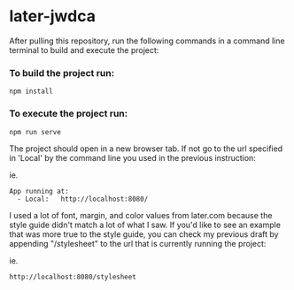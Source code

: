 # later-jwdca

After pulling this repository, run the following commands in a command line terminal to build and execute the project: 

### To build the project run:
```
npm install
```

### To execute the project run:
```
npm run serve
```

The project should open in a new browser tab. If not go to the url specified in 'Local' by the command line you used in the previous instruction:

ie.
``` 
App running at:
  - Local:   http://localhost:8080/
```

I used a lot of font, margin, and color values from later.com because the style guide didn't match a lot of what I saw. If you'd like to see an example that was more true to the style guide, you can check my previous draft by appending "/stylesheet" to the url that is currently running the project:

ie.
``` 
http://localhost:8080/stylesheet
```